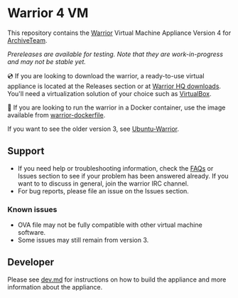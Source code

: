 # Warrior 4 VM

This repository contains the [Warrior](https://wiki.archiveteam.org/index.php/ArchiveTeam_Warrior) Virtual Machine Appliance Version 4 for [ArchiveTeam](https://archiveteam.org).

*Prereleases are available for testing. Note that they are work-in-progress and may not be stable yet.*

💿 If you are looking to download the warrior, a ready-to-use virtual appliance is located at the Releases section or at [Warrior HQ downloads](https://warriorhq.archiveteam.org/downloads/warrior4/). You'll need a virtualization solution of your choice such as [VirtualBox](https://www.virtualbox.org/).

🐋 If you are looking to run the warrior in a Docker container, use the image available from [warrior-dockerfile](https://github.com/ArchiveTeam/warrior-dockerfile).

If you want to see the older version 3, see [Ubuntu-Warrior](https://github.com/ArchiveTeam/Ubuntu-Warrior).

## Support

* If you need help or troubleshooting information, check the [FAQs](https://wiki.archiveteam.org/index.php/ArchiveTeam_Warrior) or Issues section to see if your problem has been answered already. If you want to to discuss in general, join the warrior IRC channel.
* For bug reports, please file an issue on the Issues section.

### Known issues

* OVA file may not be fully compatible with other virtual machine software.
* Some issues may still remain from version 3.

## Developer

Please see [dev.md](dev.md) for instructions on how to build the appliance and more information about the appliance.
